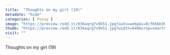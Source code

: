 ```yaml
---
title:  "Thoughts on my girl (19)"
metadate: "hide"
categories: [ Pussy ]
image: "https://preview.redd.it/036aqrg7v9k51.jpg?auto=webp&s=8cf65bb364e5ad79b2b53ba00da1e19d75f7df02"
thumb: "https://preview.redd.it/036aqrg7v9k51.jpg?width=640&crop=smart&auto=webp&s=1f116861639d7c670158e3b1b1681c91bbed3c88"
visit: ""
---
```

Thoughts on my girl (19)
